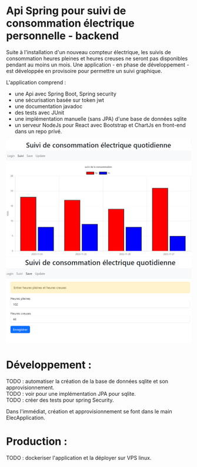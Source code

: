 # Api Spring pour suivi de consommation électrique personnelle - backend

Suite à l'installation d'un nouveau compteur électrique, les suivis de consommation heures pleines et heures creuses ne seront pas disponibles pendant au moins un mois.
Une application - en phase de développement - est développée en provisoire pour permettre un suivi graphique.  

L'application comprend : 
- une Api avec Spring Boot, Spring security  
- une sécurisation basée sur token jwt  
- une documentation javadoc  
- des tests avec JUnit  
- une implémentation manuelle (sans JPA) d'une base de données sqlite  
- un serveur NodeJs pour React avec Bootstrap et ChartJs en front-end dans un repo privé.  

![graph](assets/graph.png)
![graph](assets/feed.png)


# Développement :  

TODO : automatiser la création de la base de données sqlite et son approvisionnement.   
TODO : voir pour une implémentation JPA pour sqlite.  
TODO : créer des tests pour spring Security.  

Dans l'immédiat, création et approvisionnement se font dans le main ElecApplication. 


# Production :  

TODO : dockeriser l'application et la déployer sur VPS linux.
